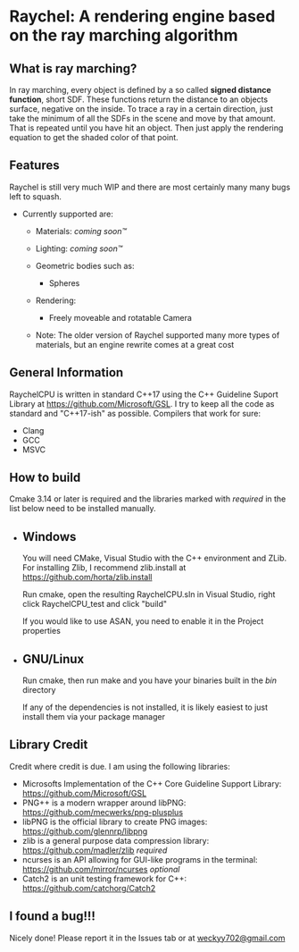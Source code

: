 <h1>Raychel: A rendering engine based on the ray marching algorithm</h1>

What is ray marching?
-
In ray marching, every object is defined by a so called **signed distance function**, short SDF.
These functions return the distance to an objects surface, negative on the inside.
To trace a ray in a certain direction, just take the minimum of all the SDFs in the scene and move by that amount. That is repeated until you have hit an object.
Then just apply the rendering equation to get the shaded color of that point.

Features
-
Raychel is still very much WIP and there are most certainly many many bugs left to squash.
  * Currently supported are:
    * Materials:
      *coming soon™*
      <!-- * Diffuse
      * Reflective
      * Refractive
      * Emissive
      * Volumetric [WIP] -->
    
    * Lighting:
      *coming soon™*
      <!-- * Lamp lighting [WIP]
      * Global illumination
      * Object lighting -->

     * Geometric bodies such as:
        * Spheres
        <!-- * Cubes
        * Any Body for which an SDF can be defined
        * *More primitives will follow soon!* -->
     
     * Rendering:
       * Freely moveable and rotatable Camera

    * Note:
      The older version of Raychel supported many more types of materials, but an engine rewrite comes at a great cost
      
General Information
-
RaychelCPU is written in standard C++17 using the C++ Guideline Suport Library  at https://github.com/Microsoft/GSL.
I try to keep all the code as standard and "C++17-ish" as possible.
Compilers that work for sure:
  * Clang
  * GCC
  * MSVC

How to build
-
Cmake 3.14 or later is required and the libraries marked with *required* in the list below need to be installed manually.

  * Windows
    -
    You will need CMake, Visual Studio with the C++ environment and ZLib.
    For installing Zlib, I recommend zlib.install at https://github.com/horta/zlib.install

    Run cmake, open the resulting RaychelCPU.sln in Visual Studio, right click RaychelCPU_test and click "build"

    If you would like to use ASAN, you need to enable it in the Project properties
    
  * GNU/Linux
    -
    Run cmake, then run make and you have your binaries built in the *bin* directory
    
    If any of the dependencies is not installed, it is likely easiest to just install them via your package manager


Library Credit
-
Credit where credit is due. I am using the following libraries:
* Microsofts Implementation of the C++ Core Guideline Support Library: 
  https://github.com/Microsoft/GSL
* PNG++ is a modern wrapper around libPNG: 
  https://github.com/mecwerks/png-plusplus
* libPNG is the official library to create PNG images: 
  https://github.com/glennrp/libpng  
* zlib is a general purpose data compression library:
  https://github.com/madler/zlib  *required*
* ncurses is an API allowing for GUI-like programs in the terminal:
  https://github.com/mirror/ncurses *optional*
* Catch2 is an unit testing framework for C++:
  https://github.com/catchorg/Catch2

I found a bug!!!
-
Nicely done! Please report it in the Issues tab or at weckyy702@gmail.com
